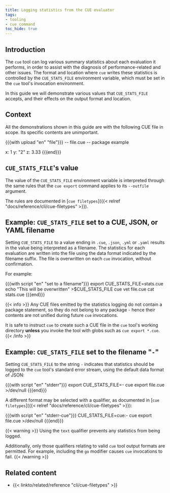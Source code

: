 ```yaml
---
title: Logging statistics from the CUE evaluator
tags:
- tooling
- cue command
toc_hide: true
---
```


## Introduction

The `cue` tool can log various summary statistics about each evaluation it
performs, in order to assist with the diagnosis of performance-related and
other issues. The format and location where `cue` writes these statistics is
controlled by the `CUE_STATS_FILE` environment variable, which must be set in
the `cue` tool's invocation environment.

In this guide we will demonstrate various values that `CUE_STATS_FILE` accepts,
and their effects on the output format and location.

## Context

All the demonstrations shown in this guide are with the following CUE file in
scope. Its specific contents are unimportant.

{{{with upload "en" "file"}}}
-- file.cue --
package example

x: 1
y: "2"
z: 3.33
{{{end}}}

## `CUE_STATS_FILE`'s value

The value of the `CUE_STATS_FILE` environment variable is interpreted through
the same rules that the `cue export` command applies to its `--outfile`
argument.

The rules are documented in
[`cue filetypes`]({{< relref "docs/reference/cli/cue-filetypes" >}}).

## Example: `CUE_STATS_FILE` set to a CUE, JSON, or YAML filename

Setting `CUE_STATS_FILE` to a value ending in `.cue`, `.json`, `.yml` or
`.yaml` results in the value being interpreted as a filename. The statistics
for each evaluation are written into the file using the data format indicated
by the filename suffix. The file is overwritten on each `cue` invocation,
without confirmation.

For example:

{{{with script "en" "set to a filename"}}}
export CUE_STATS_FILE=stats.cue
echo "This will be overwritten" >$CUE_STATS_FILE
cue vet file.cue
cat stats.cue
{{{end}}}

{{< info >}}
Any CUE files emitted by the statistics logging do not contain a package
statement, so they do not belong to any package - hence their contents are not
unified during future `cue` invocations.

It is safe to instruct `cue` to create such a CUE file in the `cue` tool's
working directory **unless** you invoke the tool with globs such as `cue export
*.cue`.
{{< /info >}}

## Example: `CUE_STATS_FILE` set to the filename "`-`"

Setting `CUE_STATS_FILE` to the string `-` indicates that statistics should be
logged to the `cue` tool's standard error stream, using the default data format
of JSON:

{{{with script "en" "stderr"}}}
export CUE_STATS_FILE=-
cue export file.cue >/dev/null
{{{end}}}

A different format may be selected with a qualifier, as documented in
[`cue filetypes`]({{< relref "docs/reference/cli/cue-filetypes" >}}):

{{{with script "en" "stderr-cue"}}}
CUE_STATS_FILE=cue:- cue export file.cue >/dev/null
{{{end}}}

{{< warning >}}
Using the `text` qualifier prevents any statistics from being logged.

Additionally, only those qualifiers relating to valid `cue` tool output formats
are permitted. For example, including the `go` modifier causes `cue`
invocations to fail.
{{< /warning >}}

<!-- TODO: what do the emitted stats mean?
## Interpreting the statistics
-->

## Related content

- {{< linkto/related/reference "cli/cue-filetypes" >}}
